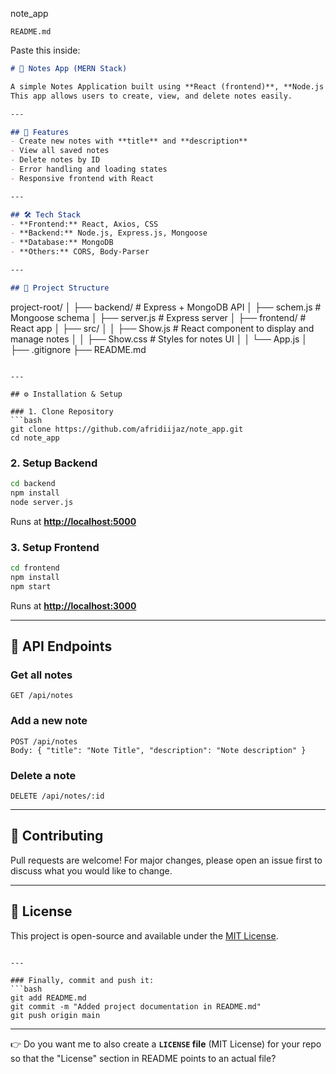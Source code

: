 note_app


```
README.md
```

Paste this inside:

```markdown
# 📝 Notes App (MERN Stack)

A simple Notes Application built using **React (frontend)**, **Node.js + Express (backend)**, and **MongoDB (database)**.  
This app allows users to create, view, and delete notes easily.

---

## 🚀 Features
- Create new notes with **title** and **description**
- View all saved notes
- Delete notes by ID
- Error handling and loading states
- Responsive frontend with React

---

## 🛠️ Tech Stack
- **Frontend:** React, Axios, CSS
- **Backend:** Node.js, Express.js, Mongoose
- **Database:** MongoDB
- **Others:** CORS, Body-Parser

---

## 📂 Project Structure
```

project-root/
│
├── backend/               # Express + MongoDB API
│   ├── schem.js           # Mongoose schema
│   ├── server.js          # Express server
│
├── frontend/              # React app
│   ├── src/
│   │   ├── Show\.js        # React component to display and manage notes
│   │   ├── Show\.css       # Styles for notes UI
│   │   └── App.js
│
├── .gitignore
├── README.md

````

---

## ⚙️ Installation & Setup

### 1. Clone Repository
```bash
git clone https://github.com/afridiijaz/note_app.git
cd note_app
````

### 2. Setup Backend

```bash
cd backend
npm install
node server.js
```

Runs at **[http://localhost:5000](http://localhost:5000)**

### 3. Setup Frontend

```bash
cd frontend
npm install
npm start
```

Runs at **[http://localhost:3000](http://localhost:3000)**

---

## 📡 API Endpoints

### Get all notes

```
GET /api/notes
```

### Add a new note

```
POST /api/notes
Body: { "title": "Note Title", "description": "Note description" }
```

### Delete a note

```
DELETE /api/notes/:id
```

---


## 🙌 Contributing

Pull requests are welcome! For major changes, please open an issue first to discuss what you would like to change.

---

## 📄 License

This project is open-source and available under the [MIT License](LICENSE).

````

---

### Finally, commit and push it:
```bash
git add README.md
git commit -m "Added project documentation in README.md"
git push origin main
````

---

👉 Do you want me to also create a **`LICENSE` file** (MIT License) for your repo so that the "License" section in README points to an actual file?
